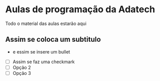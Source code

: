 # Aulas de programação da Adatech
Todo o material das aulas estarão aqui

## Assim se coloca um subtitulo
* e essim se insere um bullet

- [ ] Assim se faz uma checkmark
- [ ] Opção 2
- [ ] Opção 3
